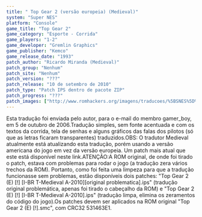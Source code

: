```yaml
---
title: " Top Gear 2 (versão europeia) (Medieval)"
system: "Super NES"
platform: "Console"
game_title: "Top Gear 2"
game_category: "Esporte - Corrida"
game_players: "1-2"
game_developer: "Gremlin Graphics"
game_publisher: "Kemco"
game_release_date: "1993"
patch_author: "Ricardo Miranda (Medieval)"
patch_group: "Nenhum"
patch_site: "Nenhum"
patch_version: "???"
patch_release: "10 de setembro de 2010"
patch_type: "Patch IPS dentro de pacote ZIP"
patch_progress: "???"
patch_images: ["http://www.romhackers.org/imagens/traducoes/%5BSNES%5D%20Top%20Gear%202%20-%201.png","http://www.romhackers.org/imagens/traducoes/%5BSNES%5D%20Top%20Gear%202%20-%20Medieval%20-%202.png","http://www.romhackers.org/imagens/traducoes/%5BSNES%5D%20Top%20Gear%202%20-%20Medieval%20-%203.png"]
---
```

Esta tradução foi enviada pelo autor, para o e-mail do membro gamer_boy, em 5 de outubro de 2006.Tradução simples, sem fonte acentuada e com os textos da corrida, tela de senhas e alguns gráficos das falas dos pilotos (só que as letras ficaram transparentes) traduzidos.OBS: O tradutor Medieval atualmente está atualizando esta tradução, porém usando a versão americana do jogo em vez da versão europeia. Um patch mais atual que este está disponível neste link.ATENÇÃO:A ROM original, de onde foi tirado o patch, estava com problemas para rodar o jogo (a tradução zera vários trechos da ROM). Portanto, como foi feita uma limpeza para que a tradução funcionasse sem problemas, estão disponíveis dois patches: "Top Gear 2 (E) [!] [I-BR T-Medieval A-2010][original problematica].ips" (tradução original problemática, apenas foi tirado o cabeçalho da ROM) e "Top Gear 2 (E) [!] [I-BR T-Medieval A-2010].ips" (tradução limpa, elimina os zeramentos do código do jogo).Os patches devem ser aplicados na ROM original "Top Gear 2 (E) [!].smc", com CRC32 531463E1.